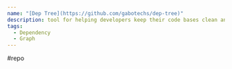 ```yaml
---
name: "[Dep Tree](https://github.com/gabotechs/dep-tree)"
description: tool for helping developers keep their code bases clean and decoupled. It allows visualising a code base entropy using a 3d force-directed graph of files and the dependencies between.
tags:
  - Dependency
  - Graph
---
```

#repo